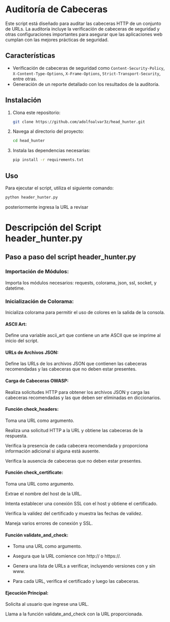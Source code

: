 # Auditoría de Cabeceras

Este script está diseñado para auditar las cabeceras HTTP de un conjunto de URLs. La auditoría incluye la verificación de cabeceras de seguridad y otras configuraciones importantes para asegurar que las aplicaciones web cumplan con las mejores prácticas de seguridad.

## Características

- Verificación de cabeceras de seguridad como `Content-Security-Policy`, `X-Content-Type-Options`, `X-Frame-Options`, `Strict-Transport-Security`, entre otras.
- Generación de un reporte detallado con los resultados de la auditoría.

## Instalación

1. Clona este repositorio:
    ```bash
    git clone https://github.com/adolfoalvar3z/head_hunter.git
    ```
2. Navega al directorio del proyecto:
    ```bash
    cd head_hunter
    ```
3. Instala las dependencias necesarias:
    ```bash
    pip install -r requirements.txt
    ```

## Uso

Para ejecutar el script, utiliza el siguiente comando:
```bash
python header_hunter.py
```
posteriormente ingresa la URL a revisar


# Descripción del Script header\_hunter.py

## Paso a paso del script header\_hunter.py

### Importación de Módulos:

Importa los módulos necesarios: requests, colorama, json, ssl, socket, y datetime.

### Inicialización de Colorama:

Inicializa colorama para permitir el uso de colores en la salida de la consola.

#### ASCII Art:

Define una variable ascii\_art que contiene un arte ASCII que se imprime al inicio del script.

#### URLs de Archivos JSON:

Define las URLs de los archivos JSON que contienen las cabeceras recomendadas y las cabeceras que no deben estar presentes.

#### Carga de Cabeceras OWASP:

Realiza solicitudes HTTP para obtener los archivos JSON y carga las cabeceras recomendadas y las que deben ser eliminadas en diccionarios.

#### Función check\_headers:

Toma una URL como argumento.

Realiza una solicitud HTTP a la URL y obtiene las cabeceras de la respuesta.

Verifica la presencia de cada cabecera recomendada y proporciona información adicional si alguna está ausente.

Verifica la ausencia de cabeceras que no deben estar presentes.

#### Función check\_certificate:

Toma una URL como argumento.

Extrae el nombre del host de la URL.

Intenta establecer una conexión SSL con el host y obtiene el certificado.

Verifica la validez del certificado y muestra las fechas de validez.

Maneja varios errores de conexión y SSL.

#### Función validate\_and\_check:

- Toma una URL como argumento.

- Asegura que la URL comience con http:// o https://.

- Genera una lista de URLs a verificar, incluyendo versiones con y sin www.

- Para cada URL, verifica el certificado y luego las cabeceras.

#### Ejecución Principal:

Solicita al usuario que ingrese una URL.

Llama a la función validate\_and\_check con la URL proporcionada.
